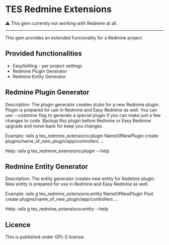 # TES Redmine Extensions

⚠️ This gem currently not working with Redmine at all.

---
This gem provides an extended funcionality for a Redmine project

## Provided functionalities
* EasySetting - per project settings
* Redmine Plugin Generator
* Redmine Entity Generator

## Redmine Plugin Generator

Description:
    The plugin generator creates stubs for a new Redmine plugin.
    Plugin is prepared for use in Redmine and Easy Redmine as well.
    You can use --customer flag to generate a special plugin if you can make just a few changes to code. Backup this plugin before Redmine or Easy Redmine upgrade and move back for keep you changes.

Example:
    rails g tes_redmine_extensions:plugin NameOfNewPlugin
      create  plugins/name_of_new_plugin/app/controllers
      ...

Help:
     rails g tes_redmine_extensions:plugin --help

## Redmine Entity Generator

Description:
    The entity generator creates new entity for Redmine plugin.
    New entity is prepared for use in Redmine and Easy Redmine as well.

Example:
    rails g tes_redmine_extensions:entity NameOfNewPlugin Post
      create  plugins/name_of_new_plugin/app/controllers
      ...

Help:
    rails g tes_redmine_extensions:entity --help

## Licence
This is published under GPL-2 license.
